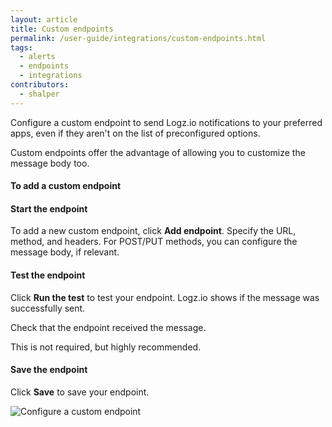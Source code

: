 ```yaml
---
layout: article
title: Custom endpoints
permalink: /user-guide/integrations/custom-endpoints.html
tags:
  - alerts
  - endpoints
  - integrations
contributors:
  - shalper
---
```


Configure a custom endpoint to send Logz.io notifications to your preferred apps,
even if they aren't on the list of preconfigured options.

Custom endpoints offer the advantage
of allowing you to customize the message body too.

#### To add a custom endpoint

<div class="tasklist">

#### Start the endpoint

To add a new custom endpoint, click **Add endpoint**.
Specify the URL, method, and headers.
For POST/PUT methods, you can configure the message body, if relevant.

#### Test the endpoint

Click **Run the test** to test your endpoint.
Logz.io shows if the message was successfully sent.

Check that the endpoint received the message.

This is not required, but highly recommended.

#### Save the endpoint

Click **Save** to save your endpoint.

![Configure a custom endpoint](https://dytvr9ot2sszz.cloudfront.net/logz-docs/notification-endpoints/custom-endpoint-POST.png)

</div>
